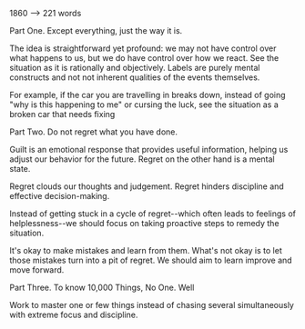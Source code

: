 1860 --> 221 words


Part One. Except everything, just the way it is.

The idea is straightforward yet profound: we may not have control over what happens to us, but we do have control over how we react. See the situation as it is rationally and objectively. Labels are purely mental constructs and not not inherent qualities of the events themselves.

For example, if the car you are travelling in breaks down, instead of going "why is this happening to me" or cursing the luck, see the situation as a broken car that needs fixing




Part Two. Do not regret what you have done.

Guilt is an emotional response that provides useful information, helping us adjust our behavior for the future. Regret on the other hand is a mental state.

Regret clouds our thoughts and judgement. Regret hinders discipline and effective decision-making. 

Instead of getting stuck in a cycle of regret--which often leads to feelings of helplessness--we should focus on taking proactive steps to remedy the situation.

It's okay to make mistakes and learn from them. What's not okay is to let those mistakes turn into a pit of regret. We should aim to learn improve and move forward.




Part Three. To know 10,000 Things, No One. Well

Work to master one or few things instead of chasing several simultaneously with extreme focus and discipline.
